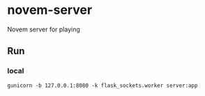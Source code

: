 # novem-server
Novem server for playing

## Run
### local
`gunicorn -b 127.0.0.1:8080 -k flask_sockets.worker server:app`
